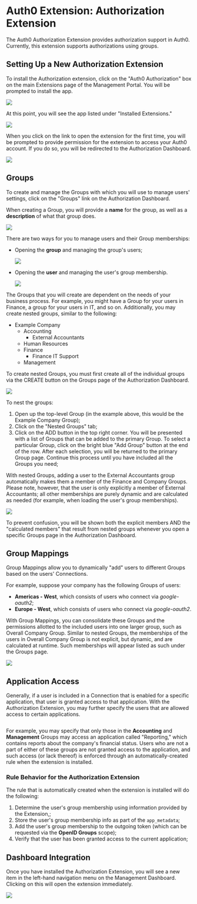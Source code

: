 # Auth0 Extension: Authorization Extension

The Auth0 Authorization Extension provides authorization support in Auth0. Currently, this extension supports authorizations using groups.

## Setting Up a New Authorization Extension

To install the Authorization extension, click on the "Auth0 Authorization" box on the main Extensions page of the Management Portal. You will be prompted to install the app.

![](/media/articles/extensions/authorization/app-install.png)

At this point, you will see the app listed under "Installed Extensions."

![](/media/articles/extensions/authorization/installed-extensions.png)

When you click on the link to open the extension for the first time, you will be prompted to provide permission for the extension to access your Auth0 account. If you do so, you will be redirected to the Authorization Dashboard.

![](/media/articles/extensions/authorization/auth-dashboard.png)

## Groups

To create and manage the Groups with which you will use to manage users' settings, click on the "Groups" link on the Authorization Dashboard.

When creating a Group, you will provide a **name** for the group, as well as a **description** of what that group does.

![](/media/articles/extensions/authorization/create-group.png)

There are two ways for you to manage users and their Group memberships:

* Opening the **group** and managing the group's users;

    ![](/media/articles/extensions/authorization/group-membership.png)

* Opening the **user** and managing the user's group membership.

    ![](/media/articles/extensions/authorization/user-membership.png)

The Groups that you will create are dependent on the needs of your business process. For example, you might have a Group for your users in Finance, a group for your users in IT, and so on. Additionally, you may create nested groups, similar to the following:

* Example Company
    * Accounting
        * External Accountants
    * Human Resources
    * Finance
        * Finance IT Support
    * Management

To create nested Groups, you must first create all of the individual groups via the CREATE button on the Groups page of the Authorization Dashboard.

![](/media/articles/extensions/authorization/add-nested-groups.png)

To nest the groups:

1. Open up the top-level Group (in the example above, this would be the Example Company Group);
2. Click on the "Nested Groups" tab;
3. Click on the ADD button in the top right corner. You will be presented with a list of Groups that can be added to the primary Group. To select a particular Group, click on the bright blue "Add Group" button at the end of the row. After each selection, you will be returned to the primary Group page. Continue this process until you have included all the Groups you need;

With nested Groups, adding a user to the External Accountants group automatically makes them a member of the Finance and Company Groups. Please note, however, that the user is only explicitly a member of External Accountants; all other memberships are purely dynamic and are calculated as needed (for example, when loading the user's group memberships).

![](/media/articles/extensions/authorization/nested-groups.png)

To prevent confusion, you will be shown both the explicit members AND the "calculated members" that result from nested groups whenever you open a specific Groups page in the Authorization Dashboard.

## Group Mappings

Group Mappings allow you to dynamically "add" users to different Groups based on the users' Connections.

For example, suppose your company has the following Groups of users:

* **Americas - West**, which consists of users who connect via *google-oauth2*;
* **Europe - West**, which consists of users who connect via *google-oauth2*.

With Group Mappings, you can consolidate these Groups and the permissions allotted to the included users into one larger group, such as Overall Company Group. Similar to nested Groups, the memberships of the users in Overall Company Group is not explicit, but dynamic, and are calculated at runtime. Such memberships will appear listed as such under the Groups page.

![](/media/articles/extensions/authorization/group-mapping.png)

## Application Access

Generally, if a user is included in a Connection that is enabled for a specific application, that user is granted access to that application. With the Authorization Extension, you may further specify the users that are allowed access to certain applications.

![]()

For example, you may specify that only those in the **Accounting** and **Management** Groups may access an application called "Reporting," which contains reports about the company's financial status. Users who are not a part of either of these groups are not granted access to the application, and such access (or lack thereof) is enforced through an automatically-created rule when the extension is installed.

### Rule Behavior for the Authorization Extension

The rule that is automatically created when the extension is installed will do the following:

1. Determine the user's group membership using information provided by the Extension,;
2. Store the user's group membership info as part of the `app_metadata`;
3. Add the user's group membership to the outgoing token (which can be requested via the **OpenID Groups** scope);
4. Verify that the user has been granted access to the current application;

## Dashboard Integration

Once you have installed the Authorization Extension, you will see a new item in the left-hand navigation menu on the Management Dashboard. Clicking on this will open the extension immediately.

![](/media/articles/extensions/authorization/nav-panel.png)
